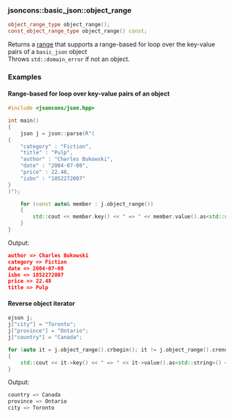 ### jsoncons::basic_json::object_range

```c++
object_range_type object_range();
const_object_range_type object_range() const;
```
Returns a [range](range.md) that supports a range-based for loop over the key-value pairs of a `basic_json` object      
Throws `std::domain_error` if not an object.

### Examples

#### Range-based for loop over key-value pairs of an object

```c++
#include <jsoncons/json.hpp>

int main()
{
    json j = json::parse(R"(
{
    "category" : "Fiction",
    "title" : "Pulp",
    "author" : "Charles Bukowski",
    "date" : "2004-07-08",
    "price" : 22.48,
    "isbn" : "1852272007"  
}
)");

    for (const auto& member : j.object_range())
    {
        std::cout << member.key() << " => " << member.value().as<std::string>() << '\n';
    }
}
```
Output:
```json
author => Charles Bukowski
category => Fiction
date => 2004-07-08
isbn => 1852272007
price => 22.48
title => Pulp
```

#### Reverse object iterator
```c++
ojson j;
j["city"] = "Toronto";
j["province"] = "Ontario";
j["country"] = "Canada";

for (auto it = j.object_range().crbegin(); it != j.object_range().crend(); ++it)
{
    std::cout << it->key() << " => " << it->value().as<std::string>() << '\n';
}
```
Output:
```c++
country => Canada
province => Ontario
city => Toronto
```

